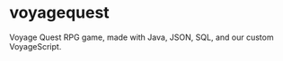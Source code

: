 voyagequest
===========

Voyage Quest RPG game, made with Java, JSON, SQL, and our custom VoyageScript.
